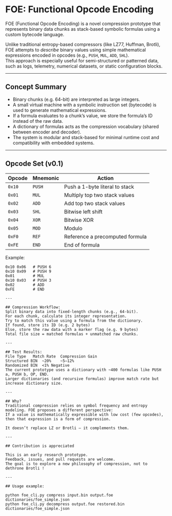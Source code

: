 # FOE: Functional Opcode Encoding

FOE (Functional Opcode Encoding) is a novel compression prototype that represents binary data chunks as stack-based symbolic formulas using a custom bytecode language.

Unlike traditional entropy-based compressors (like LZ77, Huffman, Brotli), FOE attempts to *describe* binary values using simple mathematical expressions encoded in opcodes (e.g., `PUSH`, `MUL`, `ADD`, `SHL`).  
This approach is especially useful for semi-structured or patterned data, such as logs, telemetry, numerical datasets, or static configuration blocks.

---

## Concept Summary

- Binary chunks (e.g. 64-bit) are interpreted as large integers.
- A small virtual machine with a symbolic instruction set (bytecode) is used to generate mathematical expressions.
- If a formula evaluates to a chunk’s value, we store the formula’s ID instead of the raw data.
- A dictionary of formulas acts as the compression vocabulary (shared between encoder and decoder).
- The system is modular and stack-based for minimal runtime cost and compatibility with embedded systems.

---

## Opcode Set (v0.1)

| Opcode | Mnemonic | Action                           |
|--------|----------|----------------------------------|
| `0x10` | `PUSH`   | Push a 1-byte literal to stack   |
| `0x01` | `MUL`    | Multiply top two stack values    |
| `0x02` | `ADD`    | Add top two stack values         |
| `0x03` | `SHL`    | Bitwise left shift               |
| `0x04` | `XOR`    | Bitwise XOR                      |
| `0x05` | `MOD`    | Modulo                           |
| `0xF0` | `REF`    | Reference a precomputed formula  |
| `0xFE` | `END`    | End of formula                   |

Example:
```hex
0x10 0x06   # PUSH 6  
0x10 0x09   # PUSH 9  
0x01        # MUL  
0x10 0x03   # PUSH 3  
0x02        # ADD  
0xFE        # END  

---

## Compression Workflow:
Split binary data into fixed-length chunks (e.g., 64-bit).
For each chunk, calculate its integer representation.
Try to match this value using a formula from the dictionary.
If found, store its ID (e.g. 2 bytes)
Else, store the raw data with a marker flag (e.g. 9 bytes)
Total file size = matched formulas + unmatched raw chunks.

---

## Test Results:
File Type	Match Rate	Compression Gain
Structured BIN	~20%	~5–12%
Randomized BIN	<1%	Negative
The current prototype uses a dictionary with ~400 formulas like PUSH a, PUSH b, OP, END.
Larger dictionaries (and recursive formulas) improve match rate but increase dictionary size.

---

## Why?
Traditional compression relies on symbol frequency and entropy modeling. FOE proposes a different perspective:
If a value is mathematically expressible with low cost (few opcodes), then that expression is a form of compression.

It doesn’t replace LZ or Brotli — it complements them.

---

## Contribution is appreciated

This is an early research prototype.
Feedback, issues, and pull requests are welcome.
The goal is to explore a new philosophy of compression, not to dethrone Brotli !

---

## Usage example:

python foe_cli.py compress input.bin output.foe dictionaries/foe_simple.json
python foe_cli.py decompress output.foe restored.bin dictionaries/foe_simple.json


